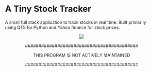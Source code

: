 # A Tiny Stock Tracker

A small full stack application to track stocks in real time. Built primarily using QT5 for Python and Yahoo finance for stock prices.



<p align="center">
  <img src="https://user-images.githubusercontent.com/83780720/170151075-a7847372-eb27-4ea0-9b4c-3ce08febe848.png">
</p>



<p align="center">
    ##########################################
</p>

<p align="center">
    THIS PROGRAM IS NOT ACTIVELY MAINTAINED
</p>
<p align="center">
    ##########################################
</p>

